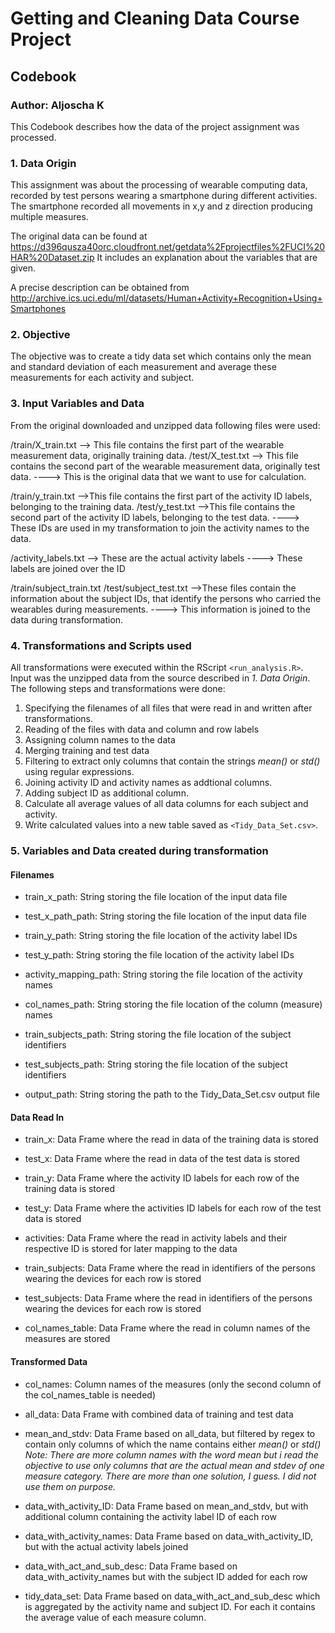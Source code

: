 # Getting and Cleaning Data Course Project
## Codebook
### Author: Aljoscha K

This Codebook describes how the data of the project assignment was processed.

### 1. Data Origin
This assignment was about the processing of wearable computing data, recorded by
test persons wearing a smartphone during different activities. The smartphone 
recorded all movements in x,y and z direction producing multiple measures. 

The original data can be found at https://d396qusza40orc.cloudfront.net/getdata%2Fprojectfiles%2FUCI%20HAR%20Dataset.zip
It includes an explanation about the variables that are given. 

A precise description can be obtained from http://archive.ics.uci.edu/ml/datasets/Human+Activity+Recognition+Using+Smartphones

### 2. Objective
The objective was to create a tidy data set which contains only the mean and standard deviation 
of each measurement and average these measurements for each activity and subject. 

### 3. Input Variables and Data
From the original downloaded and unzipped data following files were used: 

/train/X_train.txt
--> This file contains the first part of the wearable measurement data, originally training data. 
/test/X_test.txt
--> This file contains the second part of the wearable measurement data, originally test data. 
----> This is the original data that we want to use for calculation.

/train/y_train.txt
-->This file contains the first part of the activity ID labels, belonging to the training data. 
/test/y_test.txt
-->This file contains the second part of the activity ID labels, belonging to the test data. 
----> These IDs are used in my transformation to join the activity names to the data.

/activity_labels.txt
--> These are the actual activity labels
----> These labels are joined over the ID

/train/subject_train.txt
/test/subject_test.txt
-->These files contain the information about the subject IDs, that identify the persons who carried the wearables during measurements. 
----> This information is joined to the data during transformation.

### 4. Transformations and Scripts used
All transformations were executed within the RScript `<run_analysis.R>`. Input was the unzipped data from the source described in *1. Data Origin*.
The following steps and transformations were done: 
1. Specifying the filenames of all files that were read in and written after transformations.
2. Reading of the files with data and column and row labels
3. Assigning column names to the data
4. Merging training and test data
5. Filtering to extract only columns that contain the strings *mean()* or *std()* using regular expressions.
6. Joining activity ID and activity names as addtional columns. 
7. Adding subject ID as additional column.
8. Calculate all average values of all data columns for each subject and activity. 
9. Write calculated values into a new table saved as `<Tidy_Data_Set.csv>`. 

### 5. Variables and Data created during transformation
#### Filenames
* train_x_path: String storing the file location of the input data file
* test_x_path_path: String storing the file location of the input data file

* train_y_path: String storing the file location of the activity label IDs
* test_y_path: String storing the file location of the activity label IDs
* activity_mapping_path: String storing the file location of the activity names

* col_names_path: String storing the file location of the column (measure) names

* train_subjects_path: String storing the file location of the subject identifiers
* test_subjects_path: String storing the file location of the subject identifiers

* output_path: String storing the path to the Tidy_Data_Set.csv output file

#### Data Read In
* train_x: Data Frame where the read in data of the training data is stored
* test_x: Data Frame where the read in data of the test data is stored

* train_y: Data Frame where the activity ID labels for each row of the training data is stored
* test_y: Data Frame where the activities ID labels for each row of the test data is stored

* activities: Data Frame where the read in activity labels and their respective ID is stored for later mapping to the data

* train_subjects: Data Frame where the read in identifiers of the persons wearing the devices for each row is stored
* test_subjects:  Data Frame where the read in identifiers of the persons wearing the devices for each row is stored

* col_names_table: Data Frame where the read in column names of the measures are stored

#### Transformed Data
* col_names: Column names of the measures (only the second column of the col_names_table is needed)

* all_data: Data Frame with combined data of training and test data

* mean_and_stdv: Data Frame based on all_data, but filtered by regex to contain only columns of which the name contains either *mean()* or *std()*
*Note: There are more column names with the word mean but i read the objective to use only columns that are the actual mean and stdev of one measure category. There are more than one solution, I guess. I did not use them on purpose.*

* data_with_activity_ID: Data Frame based on mean_and_stdv, but with additional column containing the activity label ID of each row

* data_with_activity_names: Data Frame based on data_with_activity_ID, but with the actual activity labels joined

* data_with_act_and_sub_desc: Data Frame based on data_with_activity_names but with the subject ID added for each row

* tidy_data_set: Data Frame based on data_with_act_and_sub_desc which is aggregated by the activity name and subject ID. For each it contains the average value of each measure column. 


